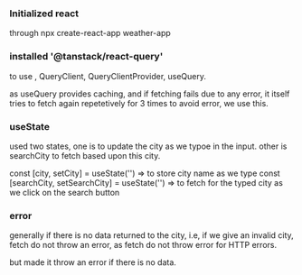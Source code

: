 ### Initialized react 
through npx create-react-app weather-app

### installed '@tanstack/react-query'
to use , QueryClient, QueryClientProvider, useQuery. 

as useQuery provides caching, and if fetching fails due to any error, it itself tries to fetch again repetetively for 3 times to avoid error, we use this.

### useState 

used two states, one is to update the city as we typoe in the input.
other is searchCity to fetch based upon this city. 

const [city, setCity] = useState('') => to store city name as we type
const [searchCity, setSearchCity] = useState('') => to fetch for the typed city as we click on the search button 

### error 

generally if there is no data returned to the city, i.e, if we give an invalid city, fetch do not throw an error, as fetch do not throw error for HTTP errors. 

but made it throw an error if there is no data. 
